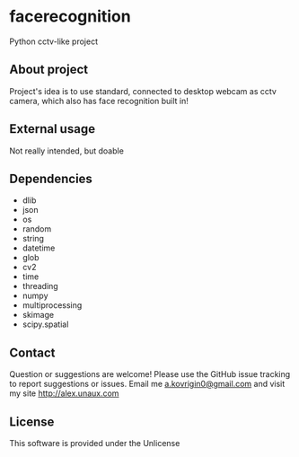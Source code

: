 # facerecognition
Python cctv-like project

## About project
Project's idea is to use standard, connected to desktop webcam as cctv camera, which also has face recognition built in!

## External usage
Not really intended, but doable

## Dependencies
* dlib
* json
* os 
* random 
* string
* datetime
* glob
* cv2
* time
* threading
* numpy
* multiprocessing
* skimage
* scipy.spatial

## Contact
Question or suggestions are welcome!
Please use the GitHub issue tracking to report suggestions or issues.
Email me a.kovrigin0@gmail.com and visit my site http://alex.unaux.com

## License
This software is provided under the Unlicense
